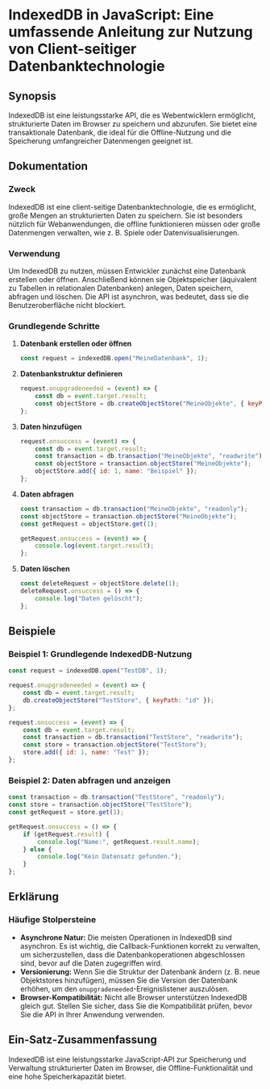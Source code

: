<!--
Meta Description: # IndexedDB in JavaScript: Eine umfassende Anleitung zur Nutzung von Client-seitiger Datenbanktechnologie ## Synopsis IndexedDB ist eine leistungsstar...
Meta Keywords: const, die, transaction, indexeddb, daten
-->

# IndexedDB in JavaScript: Eine umfassende Anleitung zur Nutzung von Client-seitiger Datenbanktechnologie

## Synopsis
IndexedDB ist eine leistungsstarke API, die es Webentwicklern ermöglicht, strukturierte Daten im Browser zu speichern und abzurufen. Sie bietet eine transaktionale Datenbank, die ideal für die Offline-Nutzung und die Speicherung umfangreicher Datenmengen geeignet ist.

## Dokumentation
### Zweck
IndexedDB ist eine client-seitige Datenbanktechnologie, die es ermöglicht, große Mengen an strukturierten Daten zu speichern. Sie ist besonders nützlich für Webanwendungen, die offline funktionieren müssen oder große Datenmengen verwalten, wie z. B. Spiele oder Datenvisualisierungen.

### Verwendung
Um IndexedDB zu nutzen, müssen Entwickler zunächst eine Datenbank erstellen oder öffnen. Anschließend können sie Objektspeicher (äquivalent zu Tabellen in relationalen Datenbanken) anlegen, Daten speichern, abfragen und löschen. Die API ist asynchron, was bedeutet, dass sie die Benutzeroberfläche nicht blockiert.

### Grundlegende Schritte
1. **Datenbank erstellen oder öffnen**
   ```javascript
   const request = indexedDB.open("MeineDatenbank", 1);
   ```

2. **Datenbankstruktur definieren**
   ```javascript
   request.onupgradeneeded = (event) => {
       const db = event.target.result;
       const objectStore = db.createObjectStore("MeineObjekte", { keyPath: "id" });
   };
   ```

3. **Daten hinzufügen**
   ```javascript
   request.onsuccess = (event) => {
       const db = event.target.result;
       const transaction = db.transaction("MeineObjekte", "readwrite");
       const objectStore = transaction.objectStore("MeineObjekte");
       objectStore.add({ id: 1, name: "Beispiel" });
   };
   ```

4. **Daten abfragen**
   ```javascript
   const transaction = db.transaction("MeineObjekte", "readonly");
   const objectStore = transaction.objectStore("MeineObjekte");
   const getRequest = objectStore.get(1);
   
   getRequest.onsuccess = (event) => {
       console.log(event.target.result);
   };
   ```

5. **Daten löschen**
   ```javascript
   const deleteRequest = objectStore.delete(1);
   deleteRequest.onsuccess = () => {
       console.log("Daten gelöscht");
   };
   ```

## Beispiele
### Beispiel 1: Grundlegende IndexedDB-Nutzung
```javascript
const request = indexedDB.open("TestDB", 1);

request.onupgradeneeded = (event) => {
    const db = event.target.result;
    db.createObjectStore("TestStore", { keyPath: "id" });
};

request.onsuccess = (event) => {
    const db = event.target.result;
    const transaction = db.transaction("TestStore", "readwrite");
    const store = transaction.objectStore("TestStore");
    store.add({ id: 1, name: "Test" });
};
```

### Beispiel 2: Daten abfragen und anzeigen
```javascript
const transaction = db.transaction("TestStore", "readonly");
const store = transaction.objectStore("TestStore");
const getRequest = store.get(1);

getRequest.onsuccess = () => {
    if (getRequest.result) {
        console.log("Name:", getRequest.result.name);
    } else {
        console.log("Kein Datensatz gefunden.");
    }
};
```

## Erklärung
### Häufige Stolpersteine
- **Asynchrone Natur:** Die meisten Operationen in IndexedDB sind asynchron. Es ist wichtig, die Callback-Funktionen korrekt zu verwalten, um sicherzustellen, dass die Datenbankoperationen abgeschlossen sind, bevor auf die Daten zugegriffen wird.
- **Versionierung:** Wenn Sie die Struktur der Datenbank ändern (z. B. neue Objektstores hinzufügen), müssen Sie die Version der Datenbank erhöhen, um den `onupgradeneeded`-Ereignislistener auszulösen.
- **Browser-Kompatibilität:** Nicht alle Browser unterstützen IndexedDB gleich gut. Stellen Sie sicher, dass Sie die Kompatibilität prüfen, bevor Sie die API in Ihrer Anwendung verwenden.

## Ein-Satz-Zusammenfassung
IndexedDB ist eine leistungsstarke JavaScript-API zur Speicherung und Verwaltung strukturierter Daten im Browser, die Offline-Funktionalität und eine hohe Speicherkapazität bietet.